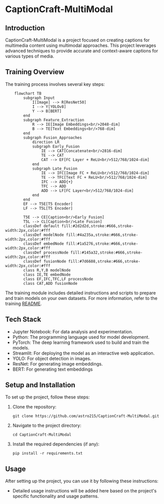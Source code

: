 # CaptionCraft-MultiModal

## Introduction
CaptionCraft-MultiModal is a project focused on creating captions for multimedia content using multimodal approaches. This project leverages advanced techniques to provide accurate and context-aware captions for various types of media.

## Training Overview
The training process involves several key steps:

```mermaid
    flowchart TB
        subgraph Input
            I[Image] --> R[ResNet50]
            I --> Y[YOLOv8]
            Y --> B[BERT]
        end
        subgraph Feature_Extraction
            R --> IE[Image Embeddings<br/>2048-dim]
            B --> TE[Text Embeddings<br/>768-dim]
        end
        subgraph Fusion_Approaches
            direction LR
            subgraph Early_Fusion
                IE --> CAT[Concatenate<br/>2816-dim]
                TE --> CAT
                CAT --> EF[FC Layer + ReLU<br/>512/768/1024-dim]
            end
            subgraph Late_Fusion
                IE --> IFC[Image FC + ReLU<br/>512/768/1024-dim]
                TE --> TFC[Text FC + ReLU<br/>512/768/1024-dim]
                IFC --> ADD{+}
                TFC --> ADD
                ADD --> LF[FC Layer<br/>512/768/1024-dim]
            end
        end
        EF --> T5E[T5 Encoder]
        LF --> T5L[T5 Encoder]
        
        T5E --> CE[Caption<br/>Early Fusion]
        T5L --> CL[Caption<br/>Late Fusion]
        classDef default fill:#2d2d2d,stroke:#666,stroke-width:2px,color:#fff
        classDef modelNode fill:#4a235a,stroke:#666,stroke-width:2px,color:#fff
        classDef embedNode fill:#1a5276,stroke:#666,stroke-width:2px,color:#fff
        classDef processNode fill:#145a32,stroke:#666,stroke-width:2px,color:#fff
        classDef fusionNode fill:#7d6608,stroke:#666,stroke-width:2px,color:#fff
        class R,Y,B modelNode
        class IE,TE embedNode
        class EF,IFC,TFC,LF processNode
        class CAT,ADD fusionNode
```

The training module includes detailed instructions and scripts to prepare and train models on your own datasets. For more information, refer to the training [README](https://github.com/astro215/CaptionCraft-MultiModal/blob/main/training/README.md).

## Tech Stack

- Jupyter Notebook: For data analysis and experimentation.
- Python: The programming language used for model development.
- PyTorch: The deep learning framework used to build and train the models.
- Streamlit: For deploying the model as an interactive web application.
- YOLO: For object detection in images.
- ResNet: For generating image embeddings.
- BERT: For generating text embeddings


## Setup and Installation
To set up the project, follow these steps:
1. Clone the repository:
   ```
   git clone https://github.com/astro215/CaptionCraft-MultiModal.git
   ```
2. Navigate to the project directory:
   ```
   cd CaptionCraft-MultiModal
   ```
3. Install the required dependencies (if any):
   ```
   pip install -r requirements.txt
   ```

## Usage
After setting up the project, you can use it by following these instructions:
- Detailed usage instructions will be added here based on the project's specific functionality and usage patterns.


